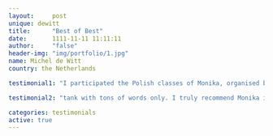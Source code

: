 ```yaml
---
layout:     post
unique: dewitt
title:      "Best of Best"
date:       1111-11-11 11:11:11
author:     "false"
header-img: "img/portfolio/1.jpg"
name: Michel de Witt
country: the Netherlands

testimonial1: "I participated the Polish classes of Monika, organised by Lokomotywa. In just a few months she taught me the basics of grammar and a lot of verbs. It enables me to talk a lot better in Polish, without people making fun of me…:-) Courses driven by Monika are the perfect combination of hard work, but with (a lot of) fun as well. Learning by doing, not by filling the"

testimonial2: "tank with tons of words only. I truly recommend Monika if you want to learn a language in an usly difficult Polish grammar! I was very skeptical about anyone being able to explain to me  efficient and fun way!"

categories: testimonials
active: true
---
```












